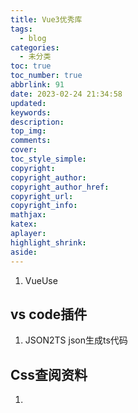 ```yaml
---
title: Vue3优秀库
tags:
  - blog
categories:
  - 未分类
toc: true
toc_number: true
abbrlink: 91
date: 2023-02-24 21:34:58
updated:
keywords:
description:
top_img:
comments:
cover:
toc_style_simple:
copyright:
copyright_author:
copyright_author_href:
copyright_url:
copyright_info:
mathjax:
katex:
aplayer:
highlight_shrink:
aside:
---
```




1. VueUse

## vs code插件

1. JSON2TS json生成ts代码

## Css查阅资料

1. [Css语法查询-英文]: https://cssreference.io/	"cssreference.io"

   

   
